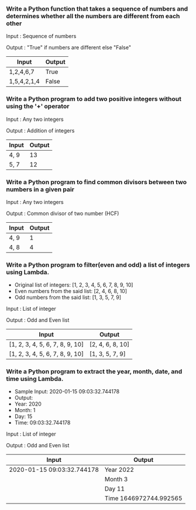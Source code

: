 ### Write a Python function that takes a sequence of numbers and determines whether all the numbers are different from each other

Input : Sequence of numbers

Output : "True" if numbers are different else "False" 

| Input       | Output |
| ------      | ------ |
| 1,2,4,6,7   | True   |
| 1,5,4,2,1,4 | False  |


### Write a Python program to add two positive integers without using the '+' operator

Input : Any two integers

Output : Addition of integers

| Input  | Output |
| ------ | ------ |
| 4, 9   | 13     |
| 5, 7   | 12     |


### Write a Python program to find common divisors between two numbers in a given pair

Input : Any two integers

Output : Common divisor of two number (HCF)

| Input  | Output |
| ------ | ------ |
| 4, 9   | 1      |
| 4, 8   | 4      |

### Write a Python program to filter(even and odd) a list of integers using Lambda.
- Original list of integers: [1, 2, 3, 4, 5, 6, 7, 8, 9, 10]
- Even numbers from the said list: [2, 4, 6, 8, 10]
- Odd numbers from the said list: [1, 3, 5, 7, 9]

Input : List of integer

Output : Odd and Even list

| Input                           | Output           |
| ------                          | ------           |
| [1, 2, 3, 4, 5, 6, 7, 8, 9, 10] | [2, 4, 6, 8, 10] |
| [1, 2, 3, 4, 5, 6, 7, 8, 9, 10] | [1, 3, 5, 7, 9]  |

### Write a Python program to extract the year, month, date, and time using Lambda.
- Sample Input: 2020-01-15 09:03:32.744178
- Output:
- Year: 2020
- Month: 1
- Day: 15
- Time: 09:03:32.744178

Input : List of integer

Output : Odd and Even list

| Input                      | Output                 |
| ------                     | ------                 |
| 2020-01-15 09:03:32.744178 | Year 2022              |
|                            | Month 3                |
|                            | Day 11                 |
|                            | Time 1646972744.992565 |

